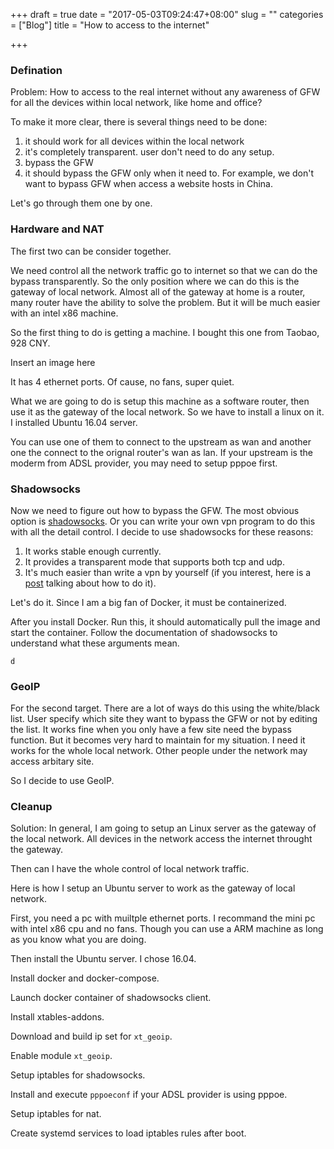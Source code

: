 +++
draft = true
date = "2017-05-03T09:24:47+08:00"
slug = ""
categories = ["Blog"]
title = "How to access to the internet"

+++

### Defination

Problem: How to access to the real internet without any awareness of GFW for all the devices within local network, like home and office?

To make it more clear, there is several things need to be done:
1. it should work for all devices within the local network
2. it's completely transparent. user don't need to do any setup.
3. bypass the GFW
4. it should bypass the GFW only when it need to. For example, we don't want to bypass GFW when access a website hosts in China.

Let's go through them one by one.

### Hardware and NAT

The first two can be consider together.

We need control all the network traffic go to internet so that we can do the bypass transparently.
So the only position where we can do this is the gateway of local network.
Almost all of the gateway at home is a router, many router have the ability to solve the problem.
But it will be much easier with an intel x86 machine.

So the first thing to do is getting a machine. 
I bought this one from Taobao, 928 CNY.

<!-- TODO --> Insert an image here

It has 4 ethernet ports. Of cause, no fans, super quiet.

What we are going to do is setup this machine as a software router, then use it as the gateway of the local network.
So we have to install a linux on it.
I installed Ubuntu 16.04 server.

You can use one of them to connect to the upstream as wan and another one the connect to the orignal router's wan as lan.
If your upstream is the moderm from ADSL provider, you may need to setup pppoe first.


### Shadowsocks

Now we need to figure out how to bypass the GFW.
The most obvious option is [shadowsocks](https://github.com/shadowsocks/shadowsocks-libev).
Or you can write your own vpn program to do this with all the detail control.
I decide to use shadowsocks for these reasons:
1. It works stable enough currently.
2. It provides a transparent mode that supports both tcp and udp.
3. It's much easier than write a vpn by yourself (if you interest, here is a [post](//TODO) talking about how to do it).

Let's do it. Since I am a big fan of Docker, it must be containerized.

After you install Docker. Run this, it should automatically pull the image and start the container.
Follow the documentation of shadowsocks to understand what these arguments mean.
```
d
```

### GeoIP

For the second target. There are a lot of ways do this using the white/black list.
User specify which site they want to bypass the GFW or not by editing the list.
It works fine when you only have a few site need the bypass function.
But it becomes very hard to maintain for my situation.
I need it works for the whole local network.
Other people under the network may access arbitary site.

So I decide to use GeoIP. 


### Cleanup



Solution: In general, I am going to setup an Linux server as the gateway of the local network.
All devices in the network access the internet throught the gateway.

Then can I have the whole control of local network traffic.

Here is how I setup an Ubuntu server to work as the gateway of local network.

First, you need a pc with muiltple ethernet ports. I recommand the mini pc with intel x86 cpu
and no fans. Though you can use a ARM machine as long as you know what you are doing.

Then install the Ubuntu server. I chose 16.04.

Install docker and docker-compose.

Launch docker container of shadowsocks client.

Install xtables-addons.

Download and build ip set for `xt_geoip`.

Enable module `xt_geoip`.

Setup iptables for shadowsocks.

Install and execute `pppoeconf` if your ADSL provider is using pppoe.

Setup iptables for nat.

Create systemd services to load iptables rules after boot.
